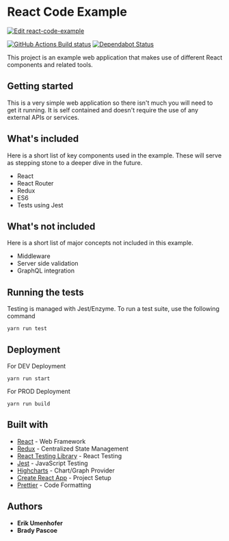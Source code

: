 # React Code Example

[![Edit react-code-example](https://codesandbox.io/static/img/play-codesandbox.svg)](https://codesandbox.io/s/github/bpas247/ReactCodeExample/tree/master/?fontsize=14)

[![GitHub Actions Build status][gh-actions-badge]][gh-actions]
[![Dependabot Status](https://api.dependabot.com/badges/status?host=github&repo=bpas247/ReactCodeExample)](https://dependabot.com)

This project is an example web application that makes use of different React components and related tools.

## Getting started

This is a very simple web application so there isn't much you will need to get it running. It is self contained and doesn't require the use of any external APIs or services.

## What's included

Here is a short list of key components used in the example. These will serve as stepping stone to a deeper dive in the future.

- React
- React Router
- Redux
- ES6
- Tests using Jest

## What's not included

Here is a short list of major concepts not included in this example.

- Middleware
- Server side validation
- GraphQL integration

## Running the tests

Testing is managed with Jest/Enzyme. To run a test suite, use the following command

```
yarn run test
```

## Deployment

For DEV Deployment

```
yarn run start
```

For PROD Deployment

```
yarn run build
```

## Built with

- [React](https://reactjs.org/) - Web Framework
- [Redux](https://redux.js.org/) - Centralized State Management
- [React Testing Library](https://testing-library.com/docs/react-testing-library/intro) - React Testing
- [Jest](https://facebook.github.io/jest/) - JavaScript Testing
- [Highcharts](https://github.com/highcharts/highcharts) - Chart/Graph Provider
- [Create React App](https://github.com/facebook/create-react-app) - Project Setup
- [Prettier](https://prettier.io/) - Code Formatting

## Authors

- **Erik Umenhofer**
- **Brady Pascoe**

[gh-actions-badge]: https://github.com/bpas247/ReactCodeExample/workflows/Run%20Tests/badge.svg
[gh-actions]: https://github.com/bpas247/ReactCodeExample/actions
